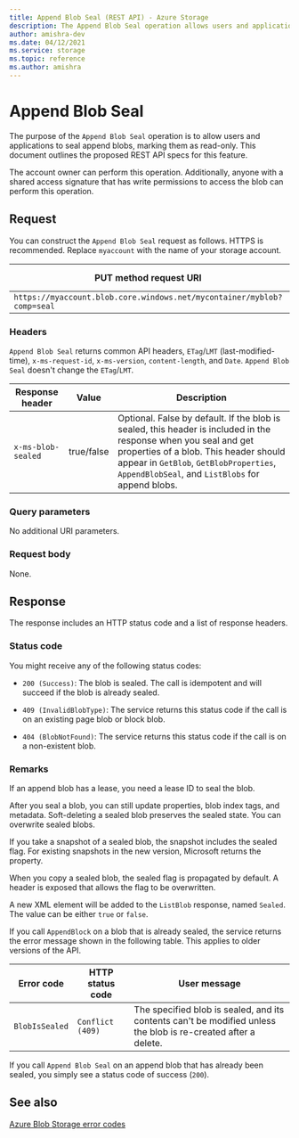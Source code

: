 ```yaml
---
title: Append Blob Seal (REST API) - Azure Storage
description: The Append Blob Seal operation allows users and applications to seal append blobs, marking them as read-only.
author: amishra-dev
ms.date: 04/12/2021
ms.service: storage
ms.topic: reference
ms.author: amishra
---
```


# Append Blob Seal

The purpose of the `Append Blob Seal` operation is to allow users and applications to seal append blobs, marking them as read-only. This document outlines the proposed REST API specs for this feature.

The account owner can perform this operation. Additionally, anyone with a shared access signature that has write permissions to access the blob can perform this operation.

## Request

 You can construct the `Append Blob Seal` request as follows. HTTPS is recommended. Replace `myaccount` with the name of your storage account.
  
|PUT method request URI|HTTP version|  
|----------------------------|------------------|  
|`https://myaccount.blob.core.windows.net/mycontainer/myblob?comp=seal`|HTTP/1.1|  

### Headers

`Append Blob Seal` returns common API headers, `ETag`/`LMT` (last-modified-time), `x-ms-request-id`, `x-ms-version`, `content-length`, and `Date`. `Append Blob Seal` doesn't change the `ETag`/`LMT`.

| **Response header**  | **Value**  | **Description**  |
|---------------| ---------------------|------------------|
| `x-ms-blob-sealed`  | true/false  | Optional. False by default. If the blob is sealed, this header is included in the response when you seal and get properties of a blob. This header should appear in `GetBlob`, `GetBlobProperties`, `AppendBlobSeal`, and `ListBlobs` for append blobs. |

### Query parameters

No additional URI parameters.

### Request body

None.

## Response

The response includes an HTTP status code and a list of response headers.

### Status code

You might receive any of the following status codes:

- `200 (Success)`: The blob is sealed. The call is idempotent and will succeed if the blob is already sealed.

- `409 (InvalidBlobType)`: The service returns this status code if the call is on an existing page blob or block blob.

- `404 (BlobNotFound)`: The service returns this status code if the call is on a non-existent blob.

### Remarks

If an append blob has a lease, you need a lease ID to seal the blob.

After you seal a blob, you can still update properties, blob index tags, and metadata. Soft-deleting a sealed blob preserves the sealed state. You can overwrite sealed blobs.  

If you take a snapshot of a sealed blob, the snapshot includes the sealed flag. For existing snapshots in the new version, Microsoft returns the property.

When you copy a sealed blob, the sealed flag is propagated by default. A header is exposed that allows the flag to be overwritten.

A new XML element will be added to the `ListBlob` response, named `Sealed`. The value can be either `true` or `false`.

If you call `AppendBlock` on a blob that is already sealed, the service returns the error message shown in the following table. This applies to older versions of the API.

|**Error code** | **HTTP status code** | **User message** |
|---------------| ---------------------|------------------|
| `BlobIsSealed` | `Conflict (409)` | The specified blob is sealed, and its contents can't be modified unless the blob is re-created after a delete. |

If you call `Append Blob Seal` on an append blob that has already been sealed, you simply see a status code of success (`200`).

## See also

[Azure Blob Storage error codes](Blob-Service-Error-Codes.md) 
